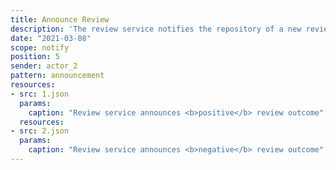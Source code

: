 ```yaml
---
title: Announce Review
description: 'The review service notifies the repository of a new review. Announcing a review of a resource. '
date: "2021-03-08"
scope: notify
position: 5
sender: actor_2
pattern: announcement
resources:
- src: 1.json
  params:
    caption: "Review service announces <b>positive</b> review outcome"
  resources:
- src: 2.json
  params:
    caption: "Review service announces <b>negative</b> review outcome"
---
```



